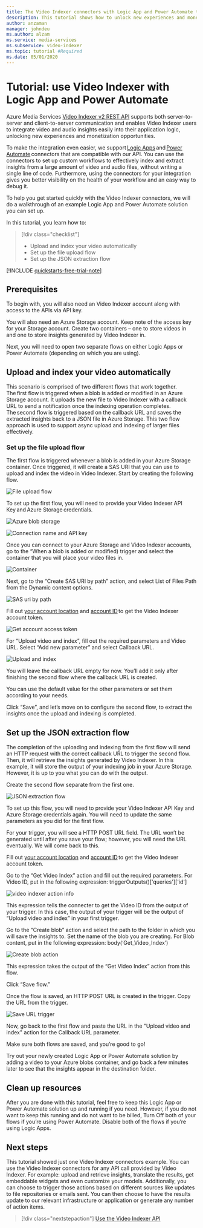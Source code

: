 ```yaml
---
title: The Video Indexer connectors with Logic App and Power Automate tutorial.
description: This tutorial shows how to unlock new experiences and monetization opportunities Video Indexer connectors with Logic App and Power Automate.
author: anzaman
manager: johndeu
ms.author: alzam
ms.service: media-services
ms.subservice: video-indexer
ms.topic: tutorial #Required
ms.date: 05/01/2020
---
```


# Tutorial: use Video Indexer with Logic App and Power Automate

Azure Media Services [Video Indexer v2 REST API](https://api-portal.videoindexer.ai/docs/services/Operations/operations/Delete-Video?) supports both server-to-server and client-to-server communication and enables Video Indexer users to integrate video and audio insights easily into their application logic, unlocking new experiences and monetization opportunities.

To make the integration even easier, we support [Logic Apps](https://azure.microsoft.com/services/logic-apps/) and [Power Automate](https://preview.flow.microsoft.com/connectors/shared_videoindexer-v2/video-indexer-v2/) connectors that are compatible with our API. You can use the connectors to set up custom workflows to effectively index and extract insights from a large amount of video and audio files, without writing a single line of code. Furthermore, using the connectors for your integration gives you better visibility on the health of your workflow and an easy way to debug it.  

To help you get started quickly with the Video Indexer connectors, we will do a walkthrough of an example Logic App and Power Automate solution you can set up. 

In this tutorial, you learn how to:

> [!div class="checklist"]
> * Upload and index your video automatically
> * Set up the file upload flow
> * Set up the JSON extraction flow

[!INCLUDE [quickstarts-free-trial-note](../../../includes/quickstarts-free-trial-note.md)]

## Prerequisites

To begin with, you will also need an Video Indexer account along with access to the APIs via API key. 

You will also need an Azure Storage account. Keep note of the access key for your Storage account. Create two containers – one to store videos in and one to store insights generated by Video Indexer in.  

Next, you will need to open two separate flows on either Logic Apps or Power Automate (depending on which you are using).  

## Upload and index your video automatically 

This scenario is comprised of two different flows that work together. The first flow is triggered when a blob is added or modified in an Azure Storage account. It uploads the new file to Video Indexer with a callback URL to send a notification once the indexing operation completes. The second flow is triggered based on the callback URL and saves the extracted insights back to a JSON file in Azure Storage. This two flow approach is used to support async upload and indexing of larger files effectively. 

### Set up the file upload flow 

The first flow is triggered whenever a blob is added in your Azure Storage container. Once triggered, it will create a SAS URI that you can use to upload and index the video in Video Indexer. Start by creating the following flow. 

![File upload flow](./media/logic-apps-connector-tutorial/file-upload-flow.png)

To set up the first flow, you will need to provide your Video Indexer API Key and Azure Storage credentials. 

![Azure blob storage](./media/logic-apps-connector-tutorial/azure-blob-storage.png)

![Connection name and API key](./media/logic-apps-connector-tutorial/connection-name-api-key.png)

Once you can connect to your Azure Storage and Video Indexer accounts, go to the “When a blob is added or modified) trigger and select the container that you will place your video files in. 

![Container](./media/logic-apps-connector-tutorial/container.png)

Next, go to the “Create SAS URI by path” action, and select List of Files Path from the Dynamic content options.  

![SAS uri by path](./media/logic-apps-connector-tutorial/sas-uri-by-path.jpg)

Fill out [your account location](regions.md) and [account ID](./video-indexer-use-apis.md#account-id) to get the Video Indexer account token.

![Get account access token](./media/logic-apps-connector-tutorial/account-access-token.png)

For “Upload video and index”, fill out the required parameters and Video URL. Select “Add new parameter” and select Callback URL. 

![Upload and index](./media/logic-apps-connector-tutorial/upload-and-index.png)

You will leave the callback URL empty for now. You’ll add it only after finishing the second flow where the callback URL is created. 

You can use the default value for the other parameters or set them according to your needs. 

Click “Save”, and let’s move on to configure the second flow, to extract the insights once the upload and indexing is completed. 

## Set up the JSON extraction flow 

The completion of the uploading and indexing from the first flow will send an HTTP request with the correct callback URL to trigger the second flow. Then, it will retrieve the insights generated by Video Indexer. In this example, it will store the output of your indexing job in your Azure Storage.  However, it is up to you what you can do with the output.  

Create the second flow separate from the first one. 

![JSON extraction flow](./media/logic-apps-connector-tutorial/json-extraction-flow.png)

To set up this flow, you will need to provide your Video Indexer API Key and Azure Storage credentials again. You will need to update the same parameters as you did for the first flow. 

For your trigger, you will see a HTTP POST URL field. The URL won’t be generated until after you save your flow; however, you will need the URL eventually. We will come back to this. 

Fill out [your account location](regions.md) and [account ID](./video-indexer-use-apis.md#account-id) to get the Video Indexer account token.  

Go to the “Get Video Index” action and fill out the required parameters. For Video ID, put in the following expression: triggerOutputs()['queries']['id'] 

![video indexer action info](./media/logic-apps-connector-tutorial/video-indexer-action-info.jpg)

This expression tells the connecter to get the Video ID from the output of your trigger. In this case, the output of your trigger will be the output of “Upload video and index” in your first trigger. 

Go to the “Create blob” action and select the path to the folder in which you will save the insights to. Set the name of the blob you are creating. For Blob content, put in the following expression: body(‘Get_Video_Index’) 

![Create blob action](./media/logic-apps-connector-tutorial/create-blob-action.jpg)

This expression takes the output of the “Get Video Index” action from this flow. 

Click “Save flow.” 

Once the flow is saved, an HTTP POST URL is created in the trigger. Copy the URL from the trigger. 

![Save URL trigger](./media/logic-apps-connector-tutorial/save-url-trigger.png)

Now, go back to the first flow and paste the URL in the "Upload video and index" action for the Callback URL parameter. 

Make sure both flows are saved, and you’re good to go! 

Try out your newly created Logic App or Power Automate solution by adding a video to your Azure blobs container, and go back a few minutes later to see that the insights appear in the destination folder. 

## Clean up resources

After you are done with this tutorial, feel free to keep this Logic App or Power Automate solution up and running if you need. However, if you do not want to keep this running and do not want to be billed, Turn Off both of your flows if you’re using Power Automate. Disable both of the flows if you’re using Logic Apps. 

## Next steps

This tutorial showed just one Video Indexer connectors example. You can use the Video Indexer connectors for any API call provided by Video Indexer. For example: upload and retrieve insights, translate the results, get embeddable widgets and even customize your models. Additionally, you can choose to trigger those actions based on different sources like updates to file repositories or emails sent. You can then choose to have the results update to our relevant infrastructure or application or generate any number of action items.  

> [!div class="nextstepaction"]
> [Use the Video Indexer API](video-indexer-use-apis.md)
